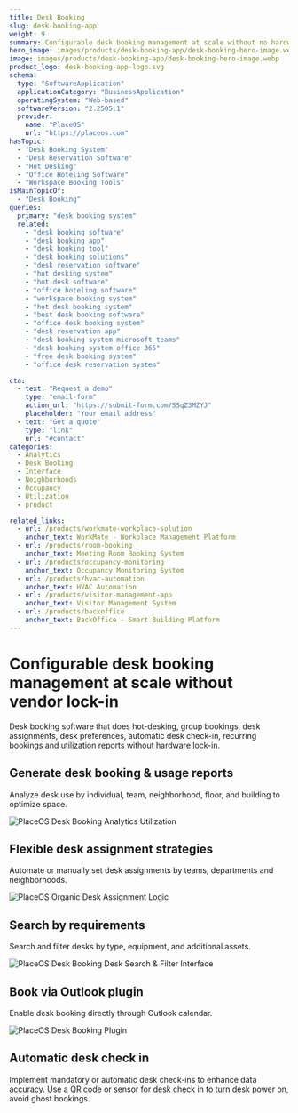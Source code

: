```yaml
---
title: Desk Booking
slug: desk-booking-app
weight: 9
summary: Configurable desk booking management at scale without no hardware lock-in
hero_image: images/products/desk-booking-app/desk-booking-hero-image.webp
image: images/products/desk-booking-app/desk-booking-hero-image.webp
product_logo: desk-booking-app-logo.svg
schema:
  type: "SoftwareApplication"
  applicationCategory: "BusinessApplication"
  operatingSystem: "Web-based"
  softwareVersion: "2.2505.1"
  provider:
    name: "PlaceOS"
    url: "https://placeos.com"
hasTopic:
  - "Desk Booking System"
  - "Desk Reservation Software"
  - "Hot Desking"
  - "Office Hoteling Software"
  - "Workspace Booking Tools"
isMainTopicOf:
  - "Desk Booking"
queries:
  primary: "desk booking system"
  related:
    - "desk booking software"
    - "desk booking app"
    - "desk booking tool"
    - "desk booking solutions"
    - "desk reservation software"
    - "hot desking system"
    - "hot desk software"
    - "office hoteling software"
    - "workspace booking system"
    - "hot desk booking system"
    - "best desk booking software"
    - "office desk booking system"
    - "desk reservation app"
    - "desk booking system microsoft teams"
    - "desk booking system office 365"
    - "free desk booking system"
    - "office desk reservation system"

cta:
  - text: "Request a demo"
    type: "email-form"  
    action_url: "https://submit-form.com/SSqZ3MZYJ"  
    placeholder: "Your email address"
  - text: "Get a quote"
    type: "link"
    url: "#contact" 
categories:
  - Analytics
  - Desk Booking
  - Interface
  - Neighborhoods
  - Occupancy
  - Utilization
  - product

related_links:
  - url: /products/workmate-workplace-solution
    anchor_text: WorkMate - Workplace Management Platform
  - url: /products/room-booking
    anchor_text: Meeting Room Booking System
  - url: /products/occupancy-monitoring
    anchor_text: Occupancy Monitoring System
  - url: /products/hvac-automation
    anchor_text: HVAC Automation
  - url: /products/visitor-management-app
    anchor_text: Visitor Management System
  - url: /products/backoffice
    anchor_text: BackOffice - Smart Building Platform
---
```

# Configurable desk booking management at scale without vendor lock-in
Desk booking software that does hot-desking, group bookings, desk assignments, desk preferences, automatic desk check-in, recurring bookings and utilization reports without hardware lock-in.

## Generate desk booking & usage reports
Analyze desk use by individual, team, neighborhood, floor, and building to optimize space.

![PlaceOS Desk Booking Analytics Utilization](/images/products/desk-booking-app/desk-report.webp)

## Flexible desk assignment strategies
Automate or manually set desk assignments by teams, departments and neighborhoods.

![PlaceOS Organic Desk Assignment Logic](/images/products/desk-booking-app/placeos-desk-booking-app-organic-desk-assignment.webp)

## Search by requirements
Search and filter desks by type, equipment, and additional assets.

![PlaceOS Desk Booking Desk Search & Filter Interface](/images/products/desk-booking-app/placeos-desk-booking-app-search-desk-filter-by-features.webp)

## Book via Outlook plugin
Enable desk booking directly through Outlook calendar.

![PlaceOS Desk Booking Plugin](/images/products/desk-booking-app/placeos-desk-booking-app-outlook-plugin.webp)

## Automatic desk check in
Implement mandatory or automatic desk check-ins to enhance data accuracy. Use a QR code or sensor for desk check in to turn desk power on, avoid ghost bookings.
